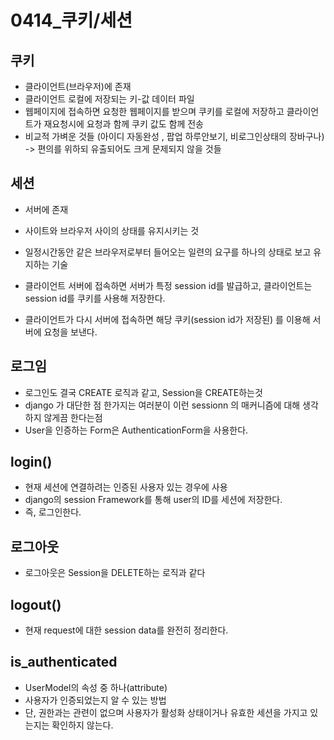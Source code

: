 # 0414_쿠키/세션

## 쿠키

- 클라이언트(브라우저)에 존재
- 클라이언트 로컬에 저장되는 키-값 데이터 파일
- 웹페이지에 접속하면 요청한 웹페이지를 받으며 쿠키를 로컬에 저장하고 클라이언트가 재요청시에 요청과 함께 쿠키 값도 함께 전송
- 비교적 가벼운 것들 (아이디 자동완성 , 팝업 하루안보기, 비로그인상태의 장바구나) -> 편의를 위하되 유출되어도 크게 문제되지 않을 것들



## 세션

- 서버에 존재
- 사이트와 브라우저 사이의 상태를 유지시키는 것
- 일정시간동안 같은 브라우저로부터 들어오는 일련의 요구를 하나의 상태로 보고 유지하는 기술
- 클라이언트 서버에 접속하면 서버가 특정 session id를 발급하고, 클라이언트는 session id를 쿠키를 사용해 저장한다.

- 클라이언트가 다시 서버에 접속하면 해당 쿠키(session id가 저장된) 를 이용해 서버에 요청을 보낸다.



## 로그임

- 로그인도 결국 CREATE 로직과 같고, Session을 CREATE하는것
- django 가 대단한 점 한가지는 여러분이 이런 sessionn 의 매커니즘에 대해 생각하지 않게끔 한다는점
- User을 인증하는 Form은 AuthenticationForm을 사용한다.



## login()

- 현재 세션에 연결하려는 인증된 사용자 있는 경우에 사용
- django의 session Framework를 통해 user의 ID를 세션에 저장한다.
- 즉, 로그인한다.



## 로그아웃

- 로그아웃은 Session을 DELETE하는 로직과 같다

## logout()

- 현재 request에 대한 session data를 완전히 정리한다.



## is_authenticated

- UserModel의 속성 중 하나(attribute)
- 사용자가 인증되었는지 알 수 있는 방법
- 단, 권한과는 관련이 없으며 사용자가 활성화 상태이거나 유효한 세션을 가지고 있는지는 확인하지 않는다.